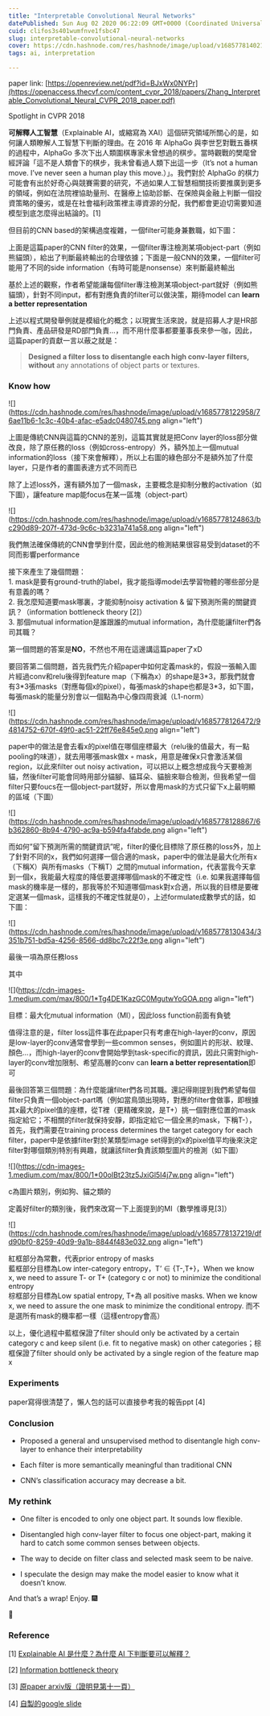 ```yaml
---
title: "Interpretable Convolutional Neural Networks"
datePublished: Sun Aug 02 2020 06:22:09 GMT+0000 (Coordinated Universal Time)
cuid: clifos3s401wumfnve1fsbc47
slug: interpretable-convolutional-neural-networks
cover: https://cdn.hashnode.com/res/hashnode/image/upload/v1685778140218/36a5c94c-cfd6-45dc-beaf-1825399c683c.png
tags: ai, interpretation

---
```


paper link: [https://openreview.net/pdf?id=BJxWx0NYPr](https://openaccess.thecvf.com/content_cvpr_2018/papers/Zhang_Interpretable_Convolutional_Neural_CVPR_2018_paper.pdf)

Spotlight in CVPR 2018

**可解釋人工智慧**（Explainable AI，或縮寫為 XAI）這個研究領域所關心的是，如何讓人類瞭解人工智慧下判斷的理由。在 2016 年 AlphaGo 與李世乭對戰五番棋的過程中，AlphaGo 多次下出人類圍棋專家未曾想過的棋步。當時觀戰的樊麾曾經評論「這不是人類會下的棋步，我未曾看過人類下出這一步（It’s not a human move. I’ve never seen a human play this move.）」。我們對於 AlphaGo 的棋力可能會有出於好奇心與競賽需要的研究，不過如果人工智慧相關技術要推廣到更多的領域，例如在法院裡協助量刑、在醫療上協助診斷、在保險與金融上判斷一個投資策略的優劣，或是在社會福利政策裡主導資源的分配，我們都會更迫切需要知道模型到底怎麼得出結論的。\[1\]

但目前的CNN based的架構過度複雜，一個filter可能身兼數職，如下圖：

上面是這篇paper的CNN filter的效果，一個filter專注檢測某項object-part（例如熊貓頭），給出了判斷最終輸出的合理依據；下面是一般CNN的效果，一個filter可能用了不同的side information（有時可能是nonsense）來判斷最終輸出

基於上述的觀察，作者希望能讓每個filter專注檢測某項object-part就好（例如熊貓頭），針對不同input，都有對應負責的filter可以做決策，期待model can **learn a better representation**

上述以程式開發舉例就是模組化的概念；以現實生活來說，就是招募人才是HR部門負責、產品研發是RD部門負責…，而不用什麼事都要董事長來參一咖，因此，這篇paper的貢獻一言以蔽之就是：

> **Designed a filter loss to disentangle each high conv-layer filters, without** any annotations of object parts or textures.

### Know how

![](https://cdn.hashnode.com/res/hashnode/image/upload/v1685778122958/76ae11b6-1c3c-40b4-afac-e5adc0480745.png align="left")

上圖是傳統CNN與這篇的CNN的差別，這篇其實就是把Conv layer的loss部分做改良，除了原任務的loss（例如cross-entropy）外，額外加上一個mutual information的loss（接下來會解釋），所以上右圖的綠色部分不是額外加了什麼layer，只是作者的畫圖表達方式不同而已

除了上述loss外，還有額外加了一個mask，主要概念是抑制分散的activation（如下圖），讓feature map能focus在某一區塊（object-part）

![](https://cdn.hashnode.com/res/hashnode/image/upload/v1685778124863/bc290d89-207f-473d-9c6c-b3231a741a58.png align="left")

我們無法確保傳統的CNN會學到什麼，因此他的檢測結果很容易受到dataset的不同而影響performance

接下來產生了幾個問題：  
1\. mask是要有ground-truth的label，我才能指導model去學習物體的哪些部分是有意義的嗎？  
2\. 我怎麼知道要mask哪裏，才能抑制noisy activation & 留下預測所需的關鍵資訊？（information bottleneck theory \[2\]）  
3\. 那個mutual information是誰跟誰的mutual information，為什麼能讓filter們各司其職？

第一個問題的答案是**NO**，不然也不用在這邊講這篇paper了xD

要回答第二個問題，首先我們先介紹paper中如何定義mask的，假設一張輸入圖片經過conv和relu後得到feature map（下稱為x）的shape是3\*3，那我們就會有3\*3張masks（對應每個x的pixel），每張mask的shape也都是3\*3，如下圖，每張mask的能量分別會以一個點為中心像四周衰減（L1-norm）

![](https://cdn.hashnode.com/res/hashnode/image/upload/v1685778126472/94814752-670f-49f0-ac51-22ff76e845e0.png align="left")

paper中的做法是會去看x的pixel值在哪個座標最大（relu後的值最大，有一點pooling的味道），就去用哪張mask做x ◦ mask，用意是確保x只會激活某個region，以此來filter out noisy activation，可以把以上概念想成我今天要檢測貓，然後filter可能會同時用部分貓腳、貓耳朵、貓臉來聯合檢測，但我希望一個filter只要foucs在一個object-part就好，所以會用mask的方式只留下x上最明顯的區域（下圖）

![](https://cdn.hashnode.com/res/hashnode/image/upload/v1685778128867/6b362860-8b94-4790-ac9a-b594fa4fabde.png align="left")

而如何”留下預測所需的關鍵資訊”呢，filter的優化目標除了原任務的loss外，加上了針對不同的x，我們如何選擇一個合適的mask，paper中的做法是最大化所有x（下稱X）與所有masks（下稱T）之間的mutual information，代表當我今天拿到一個x，我能最大程度的降低要選擇哪個mask的不確定性（i.e. 如果我選擇每個mask的機率是一樣的，那我等於不知道哪個mask對x合適，所以我的目標是要確定選某一個mask，這樣我的不確定性就是0），上述formulate成數學式的話，如下圖：

![](https://cdn.hashnode.com/res/hashnode/image/upload/v1685778130434/3351b751-bd5a-4256-8566-dd8bc7c22f3e.png align="left")

最後一項為原任務loss

其中

![](https://cdn-images-1.medium.com/max/800/1*Tg4DE1KazGC0MgutwYoGOA.png align="left")

目標：最大化mutual information（MI），因此loss function前面有負號

值得注意的是，filter loss這件事在此paper只有考慮在high-layer的conv，原因是low-layer的conv通常會學到一些common senses，例如圖片的形狀、紋理、顏色…，而high-layer的conv會開始學到task-specific的資訊，因此只需對high-layer的conv增加限制、希望高層的conv can **learn a better representation**即可

最後回答第三個問題：為什麼能讓filter們各司其職。還記得剛提到我們希望每個filter只負責一個object-part嗎（例如當鳥頭出現時，對應的filter會做事，即根據其x最大的pixel值的座標，從T裡（更精確來說，是T+）挑一個對應位置的mask指定給它；不相關的filter就保持安靜，即指定給它一個全黑的mask，下稱T-），首先，我們需要在training process determines the target category for each filter，paper中是依據filter對於某類型image set得到的x的pixel值平均後來決定filter對哪個類別特別有興趣，就讓該filter負責該類型圖片的檢測（如下圖）

![](https://cdn-images-1.medium.com/max/800/1*00oIBt23tz5JxiGl5I4j7w.png align="left")

c為圖片類別，例如狗、貓之類的

定義好filter的類別後，我們來改寫一下上面提到的MI（數學推導見\[3\]）

![](https://cdn.hashnode.com/res/hashnode/image/upload/v1685778137219/dfd90bf0-8259-40d9-9a1b-8844f483e032.png align="left")

紅框部分為常數，代表prior entropy of masks   
藍框部分目標為Low inter-category entropy，T’ ∈ {T-,T+}，When we know x, we need to assure T- or T+ (category c or not) to minimize the conditional entropy  
棕框部分目標為Low spatial entropy, T+為 all positive masks. When we know x, we need to assure the one mask to minimize the conditional entropy. 而不是選所有mask的機率都一樣（這樣entropy會高）

以上，優化過程中藍框保證了filter should only be activated by a certain category c and keep silent (i.e. fit to negative mask) on other categories；棕框保證了filter should only be activated by a single region of the feature map x

### Experiments

paper寫得很清楚了，懶人包的話可以直接參考我的報告ppt \[4\]

### Conclusion

* Proposed a general and unsupervised method to disentangle high conv-layer to enhance their interpretability
    
* Each filter is more semantically meaningful than traditional CNN
    
* CNN’s classification accuracy may decrease a bit.
    

### My rethink

* One filter is encoded to only one object part. It sounds low flexible.
    
* Disentangled high conv-layer filter to focus one object-part, making it hard to catch some common senses between objects.
    
* The way to decide on filter class and selected mask seem to be naive.
    
* I speculate the design may make the model easier to know what it doesn’t know.
    

And that’s a wrap! Enjoy. 🎆

👏

### Reference

\[1\] [Explainable AI 是什麼？為什麼 AI 下判斷要可以解釋？](https://medium.com/trustableai/%E5%AE%83%E6%98%AF%E6%80%8E%E9%BA%BC%E7%9F%A5%E9%81%93%E7%9A%84-%E8%A7%A3%E9%87%8B%E6%B7%B1%E5%BA%A6%E5%AD%B8%E7%BF%92%E6%A8%A1%E5%9E%8B-f18f57d18d4f)

\[2\] [Information bottleneck theory](https://zhuanlan.zhihu.com/p/29579424)

\[3\] [原paper arxiv版（證明見第十一頁）](https://arxiv.org/pdf/1710.00935.pdf)

\[4\] [自製的google slide](https://docs.google.com/presentation/d/14GskOYX3xQCQgal_23YrAurEK1FgY8u8fsC9Q_zw84A/edit?usp=sharing)
